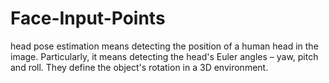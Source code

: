 # Face-Input-Points
 head pose estimation means detecting the position of a human head in the image. Particularly, it means detecting the head's Euler angles – yaw, pitch and roll. They define the object's rotation in a 3D environment.
